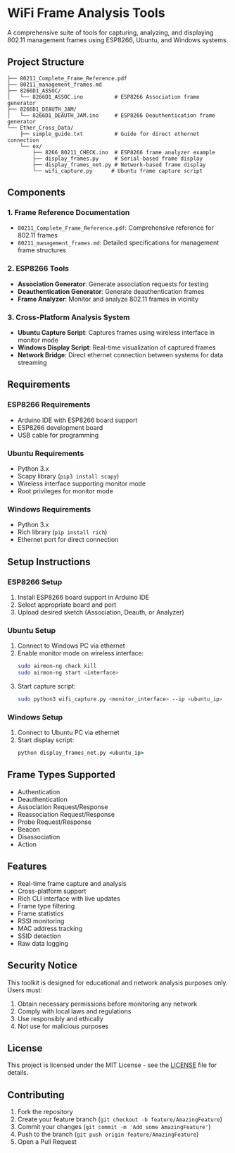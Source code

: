 # WiFi Frame Analysis Tools

A comprehensive suite of tools for capturing, analyzing, and displaying 802.11 management frames using ESP8266, Ubuntu, and Windows systems.

## Project Structure

```
├── 80211_Complete_Frame_Reference.pdf
├── 80211_management_frames.md
├── 8266D1_ASSOC/
│   └── 8266D1_ASSOC.ino          # ESP8266 Association frame generator
├── 8266D1_DEAUTH_JAM/
│   └── 8266D1_DEAUTH_JAM.ino     # ESP8266 Deauthentication frame generator
└── Ether_Cross_Data/
    ├── simple_guide.txt          # Guide for direct ethernet connection
    └── ex/
        ├── 8266_80211_CHECK.ino  # ESP8266 frame analyzer example
        ├── display_frames.py     # Serial-based frame display
        ├── display_frames_net.py # Network-based frame display
        └── wifi_capture.py      # Ubuntu frame capture script
```

## Components

### 1. Frame Reference Documentation
- `80211_Complete_Frame_Reference.pdf`: Comprehensive reference for 802.11 frames
- `80211_management_frames.md`: Detailed specifications for management frame structures

### 2. ESP8266 Tools
- **Association Generator**: Generate association requests for testing
- **Deauthentication Generator**: Generate deauthentication frames
- **Frame Analyzer**: Monitor and analyze 802.11 frames in vicinity

### 3. Cross-Platform Analysis System
- **Ubuntu Capture Script**: Captures frames using wireless interface in monitor mode
- **Windows Display Script**: Real-time visualization of captured frames
- **Network Bridge**: Direct ethernet connection between systems for data streaming

## Requirements

### ESP8266 Requirements
- Arduino IDE with ESP8266 board support
- ESP8266 development board
- USB cable for programming

### Ubuntu Requirements
- Python 3.x
- Scapy library (`pip3 install scapy`)
- Wireless interface supporting monitor mode
- Root privileges for monitor mode

### Windows Requirements
- Python 3.x
- Rich library (`pip install rich`)
- Ethernet port for direct connection

## Setup Instructions

### ESP8266 Setup
1. Install ESP8266 board support in Arduino IDE
2. Select appropriate board and port
3. Upload desired sketch (Association, Deauth, or Analyzer)

### Ubuntu Setup
1. Connect to Windows PC via ethernet
2. Enable monitor mode on wireless interface:
   ```bash
   sudo airmon-ng check kill
   sudo airmon-ng start <interface>
   ```
3. Start capture script:
   ```bash
   sudo python3 wifi_capture.py <monitor_interface> --ip <ubuntu_ip>
   ```

### Windows Setup
1. Connect to Ubuntu PC via ethernet
2. Start display script:
   ```cmd
   python display_frames_net.py <ubuntu_ip>
   ```

## Frame Types Supported

- Authentication
- Deauthentication
- Association Request/Response
- Reassociation Request/Response
- Probe Request/Response
- Beacon
- Disassociation
- Action

## Features

- Real-time frame capture and analysis
- Cross-platform support
- Rich CLI interface with live updates
- Frame type filtering
- Frame statistics
- RSSI monitoring
- MAC address tracking
- SSID detection
- Raw data logging

## Security Notice

This toolkit is designed for educational and network analysis purposes only. Users must:
1. Obtain necessary permissions before monitoring any network
2. Comply with local laws and regulations
3. Use responsibly and ethically
4. Not use for malicious purposes

## License

This project is licensed under the MIT License - see the [LICENSE](LICENSE) file for details.

## Contributing

1. Fork the repository
2. Create your feature branch (`git checkout -b feature/AmazingFeature`)
3. Commit your changes (`git commit -m 'Add some AmazingFeature'`)
4. Push to the branch (`git push origin feature/AmazingFeature`)
5. Open a Pull Request
